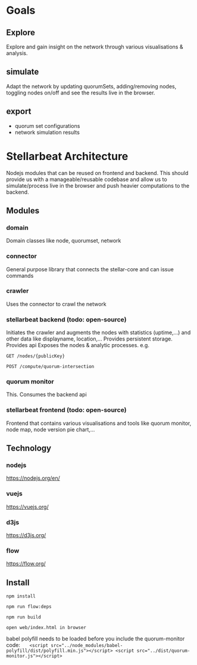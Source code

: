 # Goals
## Explore
Explore and gain insight on the network through various visualisations & analysis.
## simulate
Adapt the network by updating quorumSets, adding/removing nodes, toggling nodes on/off and see the results live in the browser. 
## export
- quorum set configurations
- network simulation results

# Stellarbeat Architecture
Nodejs modules that can be reused on frontend and backend. This should provide us with a manageable/reusable codebase and allow us to simulate/process live in the browser and push heavier computations to the backend. 
## Modules
### domain
Domain classes like node, quorumset, network
### connector
General purpose library that connects the stellar-core and can issue commands
### crawler
Uses the connector to crawl the network
### stellarbeat backend (todo: open-source)
Initiates the crawler and augments the nodes with statistics (uptime,...) and other data like displayname, location,...
Provides persistent storage. Provides api
Exposes the nodes & analytic processes. e.g. 

`GET /nodes/{publicKey}`

`POST /compute/quorum-intersection`

### quorum monitor
This. Consumes the backend api

### stellarbeat frontend (todo: open-source)
Frontend that contains various visualisations and tools like quorum monitor, node map, node version pie chart,...

## Technology
### nodejs
https://nodejs.org/en/

### vuejs
https://vuejs.org/

### d3js
https://d3js.org/

### flow
https://flow.org/

## Install
`npm install`

`npm run flow:deps`

`npm run build`

`open web/index.html in browser`

babel polyfill needs to be loaded before you include the quorum-monitor code:
`    <script src="../node_modules/babel-polyfill/dist/polyfill.min.js"></script>
    <script src="../dist/quorum-monitor.js"></script>
`
